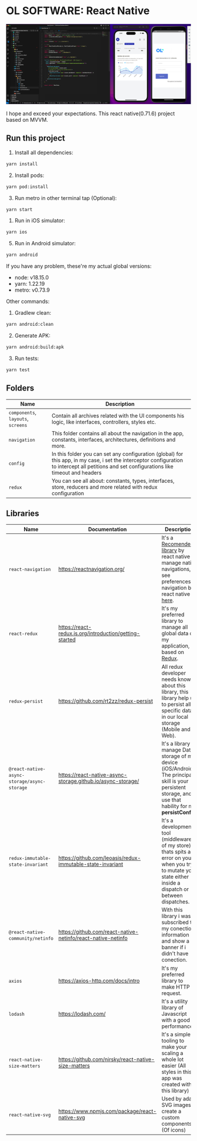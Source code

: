 # OL SOFTWARE: React Native

![](https://github.com/miguelzabalaf/OlSoftwareTestReactNative/blob/main/assets/images/cover.png)

I hope and exceed your expectations. This react native(0.71.6) project based on MVVM.

## Run this project

1. Install all dependencies:

```sh
yarn install
```

2. Install pods:

```sh
yarn pod:install
```

3. Run metro in other terminal tap (Optional):

```sh
yarn start
```

1. Run in iOS simulator:

```sh
yarn ios
```

5. Run in Android simulator:

```sh
yarn android
```

If you have any problem, these're my actual global versions:

- node: v18.15.0
- yarn: 1.22.19
- metro: v0.73.9

Other commands:

1. Gradlew clean:

```sh
yarn android:clean
```

2. Generate APK:

```sh
yarn android:build:apk
```

3. Run tests:

```sh
yarn test
```

## Folders

| Name                               | Description                                                                                                                                                                                    |
| ---------------------------------- | ---------------------------------------------------------------------------------------------------------------------------------------------------------------------------------------------- |
| `components`, `layouts`, `screens` | Contain all archives related with the UI components his logic, like interfaces, controllers, styles etc.                                                                                       |
| `navigation`                       | This folder contains all about the navigation in the app, constants, interfaces, architectures, definitions and more.                                                                          |
| `config`                           | In this folder you can set any configuration (global) for this app, in my case, i set the interceptor configuration to intercept all petitions and set configurations like timeout and headers |
| `redux`                            | You can see all about: constants, types, interfaces, store, reducers and more related with redux configuration                                                                                 |

## Libraries

| Name                                        | Documentation                                                | Description                                                                                                                                                                                                                      |
| ------------------------------------------- | ------------------------------------------------------------ | -------------------------------------------------------------------------------------------------------------------------------------------------------------------------------------------------------------------------------- |
| `react-navigation`                          | https://reactnavigation.org/                                 | It's a [Recomended library](https://reactnative.directory/?search=react-navigation) by react native to manage native navigations, see preferences of navigation by react native [here](https://reactnative.dev/docs/navigation). |
| `react-redux`                               | https://react-redux.js.org/introduction/getting-started      | It's my preferred library to manage all global data of my application, based on [Redux](https://redux.js.org/).                                                                                                                  |
| `redux-persist`                             | https://github.com/rt2zz/redux-persist                       | All redux developer needs know about this library, this library help us to persist all o specific data in our local storage (Mobile and Web).                                                                                    |
| `@react-native-async-storage/async-storage` | https://react-native-async-storage.github.io/async-storage/  | It's a library to manage Data storage of my device (iOS/Android). The principal skill is your persistent storage, and i use that hability for my **persistConfig**.                                                              |
| `redux-immutable-state-invariant`           | https://github.com/leoasis/redux-immutable-state-invariant   | It's a development tool (middleware of my store) , thats spits an error on you when you try to mutate your state either inside a dispatch or between dispatches.                                                                 |
| `@react-native-community/netinfo`           | https://github.com/react-native-netinfo/react-native-netinfo | With this library i was subscribed to my conection information and show a banner if i didn't have conection.                                                                                                                     |
| `axios`                                     | https://axios-http.com/docs/intro                            | It's my preferred library to make HTTP request.                                                                                                                                                                                  |
| `lodash`                                    | https://lodash.com/                                          | It's a utility library of Javascript with a good performance.                                                                                                                                                                    |
| `react-native-size-matters`                 | https://github.com/nirsky/react-native-size-matters          | It's a simple tooling to make your scaling a whole lot easier (All styles in this app was created with this library)                                                                                                             |
| `react-native-svg`                          | https://www.npmjs.com/package/react-native-svg               | Used by adapt SVG images to create a custom components (Of icons)                                                                                                                                                                |
